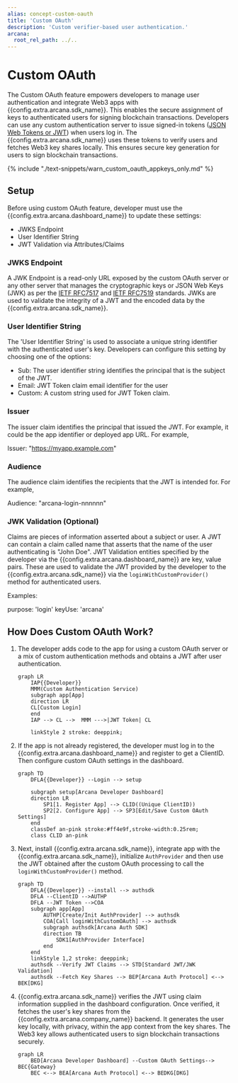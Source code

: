 ```yaml
---
alias: concept-custom-oauth
title: 'Custom OAuth'
description: 'Custom verifier-based user authentication.'
arcana:
  root_rel_path: ../..
---
```


# Custom OAuth

The Custom OAuth feature empowers developers to manage user authentication and integrate Web3 apps with {{config.extra.arcana.sdk_name}}. This enables the secure assignment of keys to authenticated users for signing blockchain transactions. Developers can use any custom authentication server to issue signed-in tokens ([JSON Web Tokens or JWT](https://datatracker.ietf.org/doc/html/rfc7519)) when users log in. The {{config.extra.arcana.sdk_name}} uses these tokens to verify users and fetches Web3 key shares locally. This ensures secure key generation for users to sign blockchain transactions.

{% include "./text-snippets/warn_custom_oauth_appkeys_only.md" %}

## Setup

Before using custom OAuth feature, developer must use the {{config.extra.arcana.dashboard_name}} to update these settings:

* JWKS Endpoint
* User Identifier String
* JWT Validation via Attributes/Claims

### JWKS Endpoint

A JWK Endpoint is a read-only URL exposed by the custom OAuth server or any other server that manages the cryptographic keys or JSON Web Keys (JWK) as per the [IETF RFC7517](https://datatracker.ietf.org/doc/html/rfc7517) and [IETF RFC7519](https://datatracker.ietf.org/doc/html/rfc7519) standards. JWKs are used to validate the integrity of a JWT and the encoded data by the {{config.extra.arcana.sdk_name}}.

### User Identifier String

The 'User Identifier String' is used to associate a unique string identifier with the authenticated user's key. Developers can configure this setting by choosing one of the options:

* Sub: The user identifier string identifies the principal that is the subject of the JWT.
* Email: JWT Token claim email identifier for the user
* Custom: A custom string used for JWT Token claim.

### Issuer

The issuer claim identifies the principal that issued the JWT.  For example, it could be the app identifier or deployed app URL. For example,

Issuer: "https://myapp.example.com"

### Audience

The audience claim identifies the recipients that the JWT is intended for. For example,

Audience: "arcana-login-nnnnnn"

### JWK Validation (Optional)

Claims are pieces of information asserted about a subject or user. A JWT can contain a claim called name that asserts that the name of the user authenticating is "John Doe". JWT Validation entities specified by the developer via the  {{config.extra.arcana.dashboard_name}} are key, value pairs. These are used to validate the JWT provided by the developer to the {{config.extra.arcana.sdk_name}} via the `loginWithCustomProvider()` method for authenticated users. 

Examples:

purpose: 'login'
keyUse: 'arcana'

## How Does Custom OAuth Work?

1. The developer adds code to the app for using a custom OAuth server or a mix of custom authentication methods and obtains a JWT after user authentication.

    ```mermaid
    graph LR
        IAP{{Developer}}
        MMM(Custom Authentication Service)
        subgraph app[App]
        direction LR
        CL[Custom Login]
        end
        IAP --> CL -->  MMM --->|JWT Token| CL

        linkStyle 2 stroke: deeppink;
    ```

2. If the app is not already registered, the developer must log in to the {{config.extra.arcana.dashboard_name}} and register to get a ClientID. Then configure custom OAuth settings in the dashboard.

    ```mermaid
    graph TD
        DFLA{{Developer}} --Login --> setup
    
        subgraph setup[Arcana Developer Dashboard]
        direction LR  
            SP1[1. Register App] --> CLID((Unique ClientID))
            SP2[2. Configure App] --> SP3[Edit/Save Custom OAuth Settings]
        end
        classDef an-pink stroke:#ff4e9f,stroke-width:0.25rem; 
        class CLID an-pink

    ```

3. Next, install {{config.extra.arcana.sdk_name}}, integrate app with the {{config.extra.arcana.sdk_name}}, initialize `AuthProvider` and then use the JWT obtained after the custom OAuth processing to call the `loginWithCustomProvider()` method.

    ```mermaid
    graph TD
        DFLA{{Developer}} --install --> authsdk
        DFLA --ClientID -->AUTHP
        DFLA --JWT Token -->COA
        subgraph app[App]
            AUTHP[Create/Init AuthProvider] --> authsdk
            COA[Call loginWithCustomOAuth] --> authsdk
            subgraph authsdk[Arcana Auth SDK]
            direction TB 
                SDK1[AuthProvider Interface] 
            end
        end
        linkStyle 1,2 stroke: deeppink;
        authsdk --Verify JWT Claims --> STD[Standard JWT/JWK Validation]
        authsdk --Fetch Key Shares --> BEP[Arcana Auth Protocol] <--> BEK[DKG]
    ```

4. {{config.extra.arcana.sdk_name}} verifies the JWT using claim information supplied in the dashboard configuration. Once verified, it fetches the user's key shares from the {{config.extra.arcana.company_name}} backend. It generates the user key locally, with privacy, within the app context from the key shares. The Web3 key allows authenticated users to sign blockchain transactions securely.

    ```mermaid
    graph LR
        BED[Arcana Developer Dashboard] --Custom OAuth Settings--> BEC{Gateway} 
        BEC <--> BEA[Arcana Auth Protocol] <--> BEDKG[DKG]
    ```